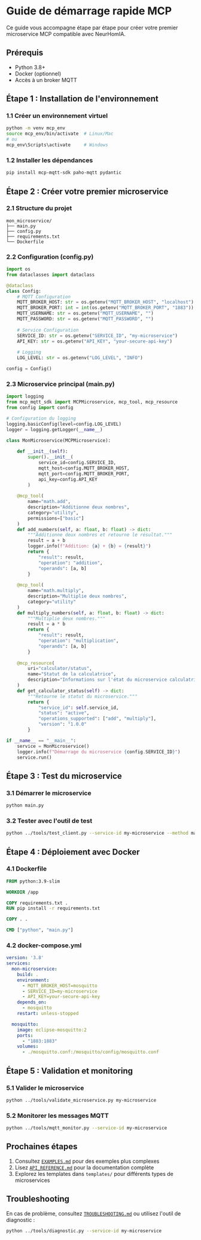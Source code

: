 # Guide de démarrage rapide MCP

Ce guide vous accompagne étape par étape pour créer votre premier microservice MCP compatible avec NeurHomIA.

## Prérequis

- Python 3.8+
- Docker (optionnel)
- Accès à un broker MQTT

## Étape 1 : Installation de l'environnement

### 1.1 Créer un environnement virtuel

```bash
python -m venv mcp_env
source mcp_env/bin/activate  # Linux/Mac
# ou
mcp_env\Scripts\activate     # Windows
```

### 1.2 Installer les dépendances

```bash
pip install mcp-mqtt-sdk paho-mqtt pydantic
```

## Étape 2 : Créer votre premier microservice

### 2.1 Structure du projet

```
mon_microservice/
├── main.py
├── config.py
├── requirements.txt
└── Dockerfile
```

### 2.2 Configuration (config.py)

```python
import os
from dataclasses import dataclass

@dataclass
class Config:
    # MQTT Configuration
    MQTT_BROKER_HOST: str = os.getenv("MQTT_BROKER_HOST", "localhost")
    MQTT_BROKER_PORT: int = int(os.getenv("MQTT_BROKER_PORT", "1883"))
    MQTT_USERNAME: str = os.getenv("MQTT_USERNAME", "")
    MQTT_PASSWORD: str = os.getenv("MQTT_PASSWORD", "")
    
    # Service Configuration
    SERVICE_ID: str = os.getenv("SERVICE_ID", "my-microservice")
    API_KEY: str = os.getenv("API_KEY", "your-secure-api-key")
    
    # Logging
    LOG_LEVEL: str = os.getenv("LOG_LEVEL", "INFO")

config = Config()
```

### 2.3 Microservice principal (main.py)

```python
import logging
from mcp_mqtt_sdk import MCPMicroservice, mcp_tool, mcp_resource
from config import config

# Configuration du logging
logging.basicConfig(level=config.LOG_LEVEL)
logger = logging.getLogger(__name__)

class MonMicroservice(MCPMicroservice):
    
    def __init__(self):
        super().__init__(
            service_id=config.SERVICE_ID,
            mqtt_host=config.MQTT_BROKER_HOST,
            mqtt_port=config.MQTT_BROKER_PORT,
            api_key=config.API_KEY
        )
    
    @mcp_tool(
        name="math.add",
        description="Additionne deux nombres",
        category="utility",
        permissions=["basic"]
    )
    def add_numbers(self, a: float, b: float) -> dict:
        """Additionne deux nombres et retourne le résultat."""
        result = a + b
        logger.info(f"Addition: {a} + {b} = {result}")
        return {
            "result": result,
            "operation": "addition",
            "operands": [a, b]
        }
    
    @mcp_tool(
        name="math.multiply",
        description="Multiplie deux nombres",
        category="utility"
    )
    def multiply_numbers(self, a: float, b: float) -> dict:
        """Multiplie deux nombres."""
        result = a * b
        return {
            "result": result,
            "operation": "multiplication",
            "operands": [a, b]
        }
    
    @mcp_resource(
        uri="calculator/status",
        name="Statut de la calculatrice",
        description="Informations sur l'état du microservice calculatrice"
    )
    def get_calculator_status(self) -> dict:
        """Retourne le statut du microservice."""
        return {
            "service_id": self.service_id,
            "status": "active",
            "operations_supported": ["add", "multiply"],
            "version": "1.0.0"
        }

if __name__ == "__main__":
    service = MonMicroservice()
    logger.info(f"Démarrage du microservice {config.SERVICE_ID}")
    service.run()
```

## Étape 3 : Test du microservice

### 3.1 Démarrer le microservice

```bash
python main.py
```

### 3.2 Tester avec l'outil de test

```bash
python ../tools/test_client.py --service-id my-microservice --method math.add --params '{"a": 5, "b": 3}'
```

## Étape 4 : Déploiement avec Docker

### 4.1 Dockerfile

```dockerfile
FROM python:3.9-slim

WORKDIR /app

COPY requirements.txt .
RUN pip install -r requirements.txt

COPY . .

CMD ["python", "main.py"]
```

### 4.2 docker-compose.yml

```yaml
version: '3.8'
services:
  mon-microservice:
    build: .
    environment:
      - MQTT_BROKER_HOST=mosquitto
      - SERVICE_ID=my-microservice
      - API_KEY=your-secure-api-key
    depends_on:
      - mosquitto
    restart: unless-stopped

  mosquitto:
    image: eclipse-mosquitto:2
    ports:
      - "1883:1883"
    volumes:
      - ./mosquitto.conf:/mosquitto/config/mosquitto.conf
```

## Étape 5 : Validation et monitoring

### 5.1 Valider le microservice

```bash
python ../tools/validate_microservice.py my-microservice
```

### 5.2 Monitorer les messages MQTT

```bash
python ../tools/mqtt_monitor.py --service-id my-microservice
```

## Prochaines étapes

1. Consultez [`EXAMPLES.md`](./EXAMPLES.md) pour des exemples plus complexes
2. Lisez [`API_REFERENCE.md`](./API_REFERENCE.md) pour la documentation complète
3. Explorez les templates dans `templates/` pour différents types de microservices

## Troubleshooting

En cas de problème, consultez [`TROUBLESHOOTING.md`](./TROUBLESHOOTING.md) ou utilisez l'outil de diagnostic :

```bash
python ../tools/diagnostic.py --service-id my-microservice
```